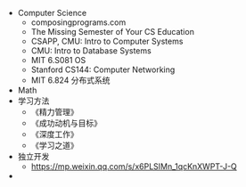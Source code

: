 - Computer Science
	- composingprograms.com
	- The Missing Semester of Your CS Education
	- CSAPP, CMU: Intro to Computer Systems
	- CMU: Intro to Database Systems
	- MIT 6.S081 OS
	- Stanford CS144: Computer Networking
	- MIT 6.824 分布式系统
- Math
- 学习方法
	- 《精力管理》
	- 《成功动机与目标》
	- 《深度工作》
	- 《学习之道》
- 独立开发
	- https://mp.weixin.qq.com/s/x6PLSIMn_1qcKnXWPT-J-Q
-